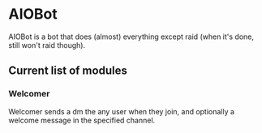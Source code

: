 # AIOBot
AIOBot is a bot that does (almost) everything except raid (when it's done, still won't raid though).
## Current list of modules
### Welcomer
Welcomer sends a dm the any user when they join, and optionally a welcome message in the specified channel.

